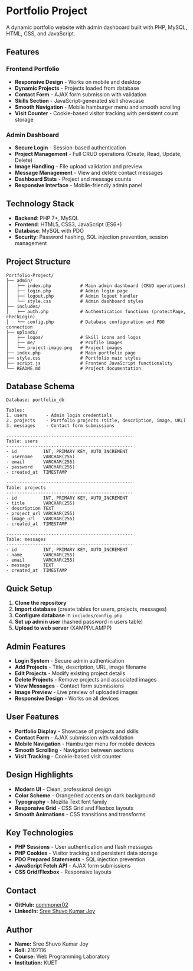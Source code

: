 # Portfolio Project

A dynamic portfolio website with admin dashboard built with PHP, MySQL, HTML, CSS, and JavaScript.<br/>

## Features

### Frontend Portfolio
- **Responsive Design** - Works on mobile and desktop
- **Dynamic Projects** - Projects loaded from database
- **Contact Form** - AJAX form submission with validation
- **Skills Section** - JavaScript-generated skill showcase
- **Smooth Navigation** - Mobile hamburger menu and smooth scrolling
- **Visit Counter** - Cookie-based visitor tracking with persistent count storage

### Admin Dashboard
- **Secure Login** - Session-based authentication
- **Project Management** - Full CRUD operations (Create, Read, Update, Delete)
- **Image Handling** - File upload validation and preview
- **Message Management** - View and delete contact messages
- **Dashboard Stats** - Project and message counts
- **Responsive Interface** - Mobile-friendly admin panel

## Technology Stack

- **Backend**: PHP 7+, MySQL
- **Frontend**: HTML5, CSS3, JavaScript (ES6+)
- **Database**: MySQL with PDO
- **Security**: Password hashing, SQL injection prevention, session management

## Project Structure
```
Portfolio-Project/
├── admin/
│   ├── index.php           # Main admin dashboard (CRUD operations)
│   ├── login.php           # Admin login page
│   ├── logout.php          # Admin logout handler
│   └── style.css           # Admin dashboard styles
├── includes/
│   ├── auth.php            # Authentication functions (protectPage, checkLogin)
│   └── config.php          # Database configuration and PDO connection
├── uploads/
│   ├── logos/              # Skill icons and logos
│   ├── me/                 # Profile images
│   └── project-image.png   # Project images
├── index.php               # Main portfolio page
├── style.css               # Portfolio main styles
├── script.js               # Frontend JavaScript functionality
└── README.md               # Project documentation
```

##  Database Schema
```
Database: portfolio_db

Tables:
1. users       - Admin login credentials
2. projects    - Portfolio projects (title, description, image, URL)
3. messages    - Contact form submissions

------------------------------------------------
Table: users
------------------------------------------------
- id          INT, PRIMARY KEY, AUTO_INCREMENT
- username    VARCHAR(255)
- email       VARCHAR(255)
- password    VARCHAR(255)
- created_at  TIMESTAMP

------------------------------------------------
Table: projects
------------------------------------------------
- id          INT, PRIMARY KEY, AUTO_INCREMENT
- title       VARCHAR(255)
- description TEXT
- project_url VARCHAR(255)
- image_url   VARCHAR(255)
- created_at  TIMESTAMP

------------------------------------------------
Table: messages
------------------------------------------------
- id          INT, PRIMARY KEY, AUTO_INCREMENT
- name        VARCHAR(255)
- email       VARCHAR(255)
- message     TEXT
- created_at  TIMESTAMP
```



## Quick Setup

1. **Clone the repository**
2. **Import database** (create tables for users, projects, messages)
3. **Configure database** in `includes/config.php`
4. **Set up admin user** (hashed password in users table)
5. **Upload to web server** (XAMPP/LAMPP)

## Admin Features

- **Login System** - Secure admin authentication
- **Add Projects** - Title, description, URL, image filename
- **Edit Projects** - Modify existing project details
- **Delete Projects** - Remove projects and associated images
- **View Messages** - Contact form submissions
- **Image Preview** - Live preview of uploaded images
- **Responsive Design** - Works on all devices

## User Features

- **Portfolio Display** - Showcase of projects and skills
- **Contact Form** - AJAX submission with validation
- **Mobile Navigation** - Hamburger menu for mobile devices
- **Smooth Scrolling** - Navigation between sections
- **Visit Tracking** - Cookie-based visit counter

## Design Highlights

- **Modern UI** - Clean, professional design
- **Color Scheme** - Orange/red accents on dark background
- **Typography** - Mozilla Text font family
- **Responsive Grid** - CSS Grid and Flexbox layouts
- **Smooth Animations** - CSS transitions and transforms

## Key Technologies

- **PHP Sessions** - User authentication and flash messages
- **PHP Cookies** - Visitor tracking and persistent data storage
- **PDO Prepared Statements** - SQL injection prevention
- **JavaScript Fetch API** - AJAX form submissions
- **CSS Grid/Flexbox** - Responsive layouts

## Contact
* **GitHub:** [commoner02](https://github.com/commoner02)
* **LinkedIn:** [Sree Shuvo Kumar Joy](https://www.linkedin.com/in/sree-shuvo-kumar-joy-b6a60737a/)

## Author
- **Name:** Sree Shuvo Kumar Joy  
- **Roll:** 2107116  
- **Course:** Web Programming Laboratory  
- **Institution:** KUET    
